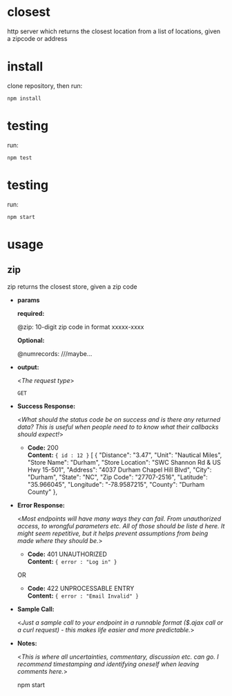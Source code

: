 # closest

http server which returns the closest location from a list of locations, given a zipcode or address

# install

clone repository, then run:

    npm install

# testing

run:

    npm test

# testing

run:

    npm start

# usage

## **zip**

zip returns the closest store, given a zip code

- **params**

  **required:**

  @zip: 10-digit zip code in format xxxxx-xxxx

  **Optional:**

  @numrecords: ///maybe...

* **output:**

  <_The request type_>

  `GET`

- **Success Response:**

  <_What should the status code be on success and is there any returned data? This is useful when people need to to know what their callbacks should expect!_>

  - **Code:** 200 <br />
    **Content:** `{ id : 12 }`
    [
    {
    "Distance": "3.47",
    "Unit": "Nautical Miles",
    "Store Name": "Durham",
    "Store Location": "SWC Shannon Rd & US Hwy 15-501",
    "Address": "4037 Durham Chapel Hill Blvd",
    "City": "Durham",
    "State": "NC",
    "Zip Code": "27707-2516",
    "Latitude": "35.966045",
    "Longitude": "-78.9587215",
    "County": "Durham County"
    },

- **Error Response:**

  <_Most endpoints will have many ways they can fail. From unauthorized access, to wrongful parameters etc. All of those should be liste d here. It might seem repetitive, but it helps prevent assumptions from being made where they should be._>

  - **Code:** 401 UNAUTHORIZED <br />
    **Content:** `{ error : "Log in" }`

  OR

  - **Code:** 422 UNPROCESSABLE ENTRY <br />
    **Content:** `{ error : "Email Invalid" }`

- **Sample Call:**

  <_Just a sample call to your endpoint in a runnable format (\$.ajax call or a curl request) - this makes life easier and more predictable._>

- **Notes:**

  <_This is where all uncertainties, commentary, discussion etc. can go. I recommend timestamping and identifying oneself when leaving comments here._>

  npm start
